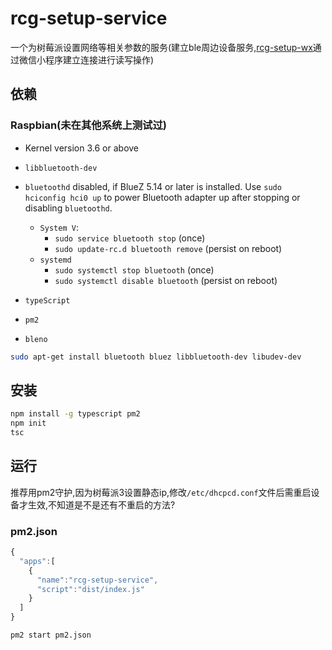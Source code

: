 # rcg-setup-service
一个为树莓派设置网络等相关参数的服务(建立ble周边设备服务,[rcg-setup-wx](http://git.jkr3.com/Laputa/rcg-setup-wx.git)通过微信小程序建立连接进行读写操作)
## 依赖

### Raspbian(未在其他系统上测试过)

 * Kernel version 3.6 or above
 * ```libbluetooth-dev```
 * ```bluetoothd``` disabled, if BlueZ 5.14 or later is installed. Use ```sudo hciconfig hci0 up``` to power Bluetooth adapter up after stopping or disabling ```bluetoothd```.
    * ```System V```:
      * ```sudo service bluetooth stop``` (once)
      * ```sudo update-rc.d bluetooth remove``` (persist on reboot)
    * ```systemd```
      * ```sudo systemctl stop bluetooth``` (once)
      * ```sudo systemctl disable bluetooth``` (persist on reboot)

* ```typeScript```
* ```pm2```
* ```bleno```          

```sh
sudo apt-get install bluetooth bluez libbluetooth-dev libudev-dev
```
## 安装
```sh
npm install -g typescript pm2
npm init
tsc
```
## 运行
推荐用pm2守护,因为树莓派3设置静态ip,修改```/etc/dhcpcd.conf```文件后需重启设备才生效,不知道是不是还有不重启的方法?
### pm2.json
```javascript
{
  "apps":[
    {
      "name":"rcg-setup-service",
      "script":"dist/index.js"
    }
  ]
}
```
```sh
pm2 start pm2.json
```
